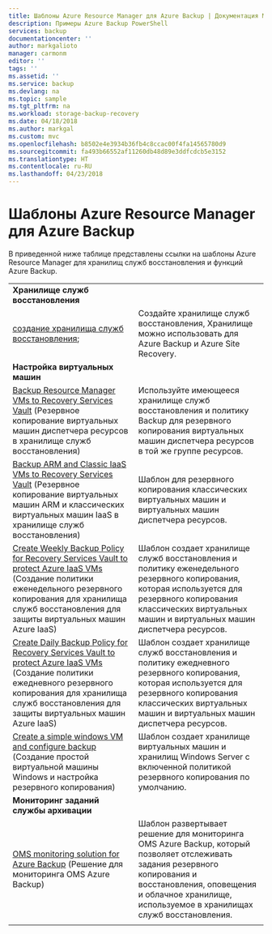 ```yaml
---
title: Шаблоны Azure Resource Manager для Azure Backup | Документация Майкрософт
description: Примеры Azure Backup PowerShell
services: backup
documentationcenter: ''
author: markgalioto
manager: carmonm
editor: ''
tags: ''
ms.assetid: ''
ms.service: backup
ms.devlang: na
ms.topic: sample
ms.tgt_pltfrm: na
ms.workload: storage-backup-recovery
ms.date: 04/18/2018
ms.author: markgal
ms.custom: mvc
ms.openlocfilehash: b8502e4e3934b36fb4c8ccac00f4fa14565780d9
ms.sourcegitcommit: fa493b66552af11260db48d89e3ddfcdcb5e3152
ms.translationtype: HT
ms.contentlocale: ru-RU
ms.lasthandoff: 04/23/2018
---
```

# <a name="azure-resource-manager-templates-for-azure-backup"></a>Шаблоны Azure Resource Manager для Azure Backup

В приведенной ниже таблице представлены ссылки на шаблоны Azure Resource Manager для хранилищ служб восстановления и функций Azure Backup.

|   |   |
|---|---|
|**Хранилище служб восстановления** | |
| [создание хранилища служб восстановления](https://github.com/Azure/azure-quickstart-templates/tree/master/101-recovery-services-vault-create);| Создайте хранилище служб восстановления, Хранилище можно использовать для Azure Backup и Azure Site Recovery. |
|**Настройка виртуальных машин**| |
| [Backup Resource Manager VMs to Recovery Services Vault](https://github.com/Azure/azure-quickstart-templates/tree/master/101-recovery-services-backup-vms) (Резервное копирование виртуальных машин диспетчера ресурсов в хранилище служб восстановления) | Используйте имеющееся хранилище служб восстановления и политику Backup для резервного копирования виртуальных машин диспетчера ресурсов в той же группе ресурсов.|
| [Backup ARM and Classic IaaS VMs to Recovery Services Vault](https://github.com/Azure/azure-quickstart-templates/tree/master/201-recovery-services-backup-classic-resource-manager-vms) (Резервное копирование виртуальных машин ARM и классических виртуальных машин IaaS в хранилище служб восстановления) | Шаблон для резервного копирования классических виртуальных машин и виртуальных машин диспетчера ресурсов. |
| [Create Weekly Backup Policy for Recovery Services Vault to protect Azure IaaS VMs](https://github.com/Azure/azure-quickstart-templates/tree/master/101-recovery-services-weekly-backup-policy-create) (Создание политики еженедельного резервного копирования для хранилища служб восстановления для защиты виртуальных машин Azure IaaS) | Шаблон создает хранилище служб восстановления и политику еженедельного резервного копирования, которая используется для резервного копирования классических виртуальных машин и виртуальных машин диспетчера ресурсов.|
| [Create Daily Backup Policy for Recovery Services Vault to protect Azure IaaS VMs](https://github.com/Azure/azure-quickstart-templates/tree/master/101-recovery-services-daily-backup-policy-create) (Создание политики ежедневного резервного копирования для хранилища служб восстановления для защиты виртуальных машин Azure IaaS) | Шаблон создает хранилище служб восстановления и политику ежедневного резервного копирования, которая используется для резервного копирования классических виртуальных машин и виртуальных машин диспетчера ресурсов.|
| [Create a simple windows VM and configure backup](https://github.com/Azure/azure-quickstart-templates/tree/master/101-recovery-services-create-vm-and-configure-backup) (Создание простой виртуальной машины Windows и настройка резервного копирования) | Шаблон создает хранилище виртуальных машин и хранилищ Windows Server с включенной политикой резервного копирования по умолчанию.|
|**Мониторинг заданий службы архивации** |  |
| [OMS monitoring solution for Azure Backup](https://github.com/Azure/azure-quickstart-templates/tree/master/101-backup-oms-monitoring) (Решение для мониторинга OMS Azure Backup) | Шаблон развертывает решение для мониторинга OMS Azure Backup, который позволяет отслеживать задания резервного копирования и восстановления, оповещения и облачное хранилище, используемое в хранилищах служб восстановления.|  
|   |   |

